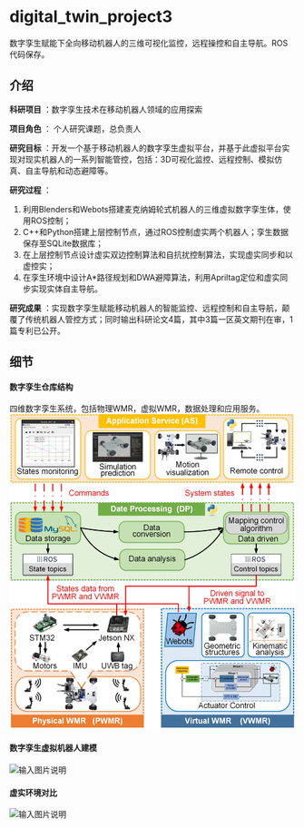 # digital_twin_project3
数字孪生赋能下全向移动机器人的三维可视化监控，远程操控和自主导航。ROS代码保存。

## 介绍
 **科研项目** ：数字孪生技术在移动机器人领域的应用探索

 **项目角色** ： 个人研究课题，总负责人

 **研究目标** ：开发一个基于移动机器人的数字孪生虚拟平台，并基于此虚拟平台实现对现实机器人的一系列智能管控，包括：3D可视化监控、远程控制、模拟仿真、自主导航和动态避障等。

 **研究过程** ：
1. 利用Blenders和Webots搭建麦克纳姆轮式机器人的三维虚拟数字孪生体，使用ROS控制；
1. C++和Python搭建上层控制节点，通过ROS控制虚实两个机器人；孪生数据保存至SQLite数据库；
1. 在上层控制节点设计虚实双边控制算法和自抗扰控制算法，实现虚实同步和以虚控实；
1. 在孪生环境中设计A*路径规划和DWA避障算法，利用Apriltag定位和虚实同步实现实体自主导航。

 **研究成果** ：实现数字孪生赋能移动机器人的智能监控、远程控制和自主导航，颠覆了传统机器人管控方式；同时输出科研论文4篇，其中3篇一区英文期刊在审，1篇专利已公开。

## 细节
#### 数字孪生仓库结构
四维数字孪生系统，包括物理WMR，虚拟WMR，数据处理和应用服务。
![输入图片说明](figure/Framework2.jpg)

#### 数字孪生虚拟机器人建模
![输入图片说明](figure/%E8%99%9A%E6%8B%9F%E4%BD%93%E5%BB%BA%E6%A8%A1%20(10s).gif)

#### 虚实环境对比
![输入图片说明](figure/experiment.jpg)